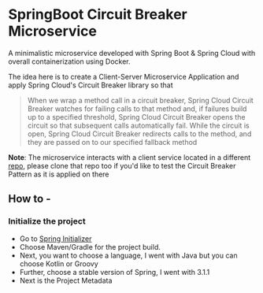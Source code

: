 # SpringBoot Circuit Breaker Microservice

A minimalistic microservice developed with Spring Boot & Spring Cloud with overall containerization using Docker. 

The idea here is to create a Client-Server Microservice Application and apply Spring Cloud's Circuit Breaker library so that 
>When we wrap a method call in a circuit breaker, Spring Cloud Circuit Breaker watches for failing calls to that method and, if failures build up to a specified threshold, Spring Cloud Circuit Breaker opens the circuit so that subsequent calls automatically fail. While the circuit is open, Spring Cloud Circuit Breaker redirects calls to the method, and they are passed on to our specified fallback method

**Note**: The microservice interacts with a client service located in a different [repo](https://github.com/siddharthpk/spring-circuit-breaker-client), please clone that repo too if you'd like to test the Circuit Breaker Pattern as it is applied on there

## How to - 

### Initialize the project

 - Go to [Spring Initializer](https://start.spring.io/)
 - Choose Maven/Gradle for the project build. 
 - Next, you want to choose a language, I went with Java but you can choose Kotlin or Groovy
 - Further, choose a stable version of Spring, I went with 3.1.1
 - Next is the Project Metadata 
